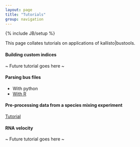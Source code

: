 ```yaml
---
layout: page
title: "Tutorials"
group: navigation
---
```


{% include JB/setup %}

This page collates tutorials on applications of kallisto|bustools.

#### Building custom indices
~ Future tutorial goes here ~

#### Parsing bus files
- With python
- [With R](https://github.com/BUStools/BUSpaRse)



#### Pre-processing data from a species mixing experiment
[Tutorial](species_mixing.md)


#### RNA velocity
~ Future tutorial goes here ~

